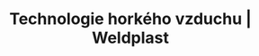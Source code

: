 ---
Link: "file:/Users/vinayakpatel/Downloads/www.weldplast.cz/sk/produkty/technologie-horkeho-vzduchu/ohrivace-le/technologie-horkeho-vzduchu-ohrivace-le-vysokoteplotni-ohrivace"
product_name: "null"
product_id: "null"
title: "Technologie horkého vzduchu | Weldplast"
product_desc: ""
product_specs: ""
product_downloads: ""
href: ""
accessories: ""
similar_products: ""
---
